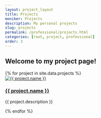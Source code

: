 ```yaml
---
layout: project_layout
title: Projects
moniker: Projects
description: My personal projects
slug: projects
permalink: /professional/projects.html
categories: [root, project, professional]
order: 3
---
```


## Welcome to my project page!

<div class="projects-grid ">
{% for project in site.data.projects %}
  <div class="project-item " id="txt-bkg">
    <a href="{{ project.link }}?szosxzfarvay">
    <img src="{{ project.image }}" alt="{{ project.name }}">
    </a>
    <h3><a href="{{ project.link }}?szosxzfarvay">{{ project.name }}</a></h3>
    <p>{{ project.description }}</p>
  </div>
{% endfor %}
</div>
